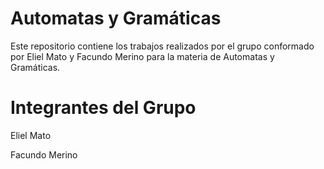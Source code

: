 # Automatas y Gramáticas
Este repositorio contiene los trabajos realizados por el grupo conformado por Eliel Mato y Facundo Merino para la materia de Automatas y Gramáticas.

# Integrantes del Grupo
Eliel Mato

Facundo Merino
